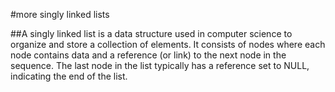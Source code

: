 #more singly linked lists

##A singly linked list is a data structure used in computer science to organize and store a collection of elements. It consists of nodes where each node contains data and a reference (or link) to the next node in the sequence. The last node in the list typically has a reference set to NULL, indicating the end of the list.
